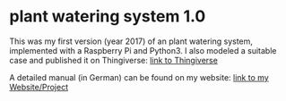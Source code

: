 # plant watering system 1.0
This was my first version (year 2017) of an plant watering system, implemented with a Raspberry Pi and Python3. I also modeled a suitable case and published it on Thingiverse: [link to Thingiverse](https://www.thingiverse.com/thing:2238218)

A detailed manual (in German) can be found on my website: [link to my Website/Project](https://www.cenz.at/bew%C3%A4sserungssystem)
